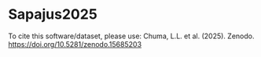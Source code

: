 # Sapajus2025
To cite this software/dataset, please use: Chuma, L.L. et al. (2025). Zenodo. https://doi.org/10.5281/zenodo.15685203
